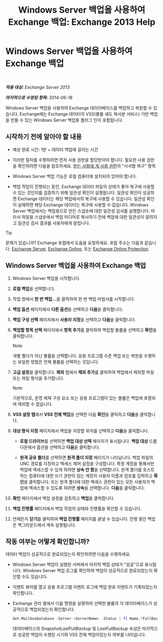 ﻿---
title: 'Windows Server 백업을 사용하여 Exchange 백업: Exchange 2013 Help'
TOCTitle: Windows Server 백업을 사용하여 Exchange 백업
ms:assetid: 188a8291-0a41-4ca2-b6d2-94242e2b1ffc
ms:mtpsurl: https://technet.microsoft.com/ko-kr/library/Dd876854(v=EXCHG.150)
ms:contentKeyID: 50482566
ms.date: 05/22/2018
mtps_version: v=EXCHG.150
ms.translationtype: MT
---

# Windows Server 백업을 사용하여 Exchange 백업

 

_<strong>적용 대상:</strong> Exchange Server 2013_

_<strong>마지막으로 수정된 항목:</strong> 2014-06-18_

Windows Server 백업을 사용하여 Exchange 데이터베이스를 백업하고 복원할 수 있습니다. Exchange에는 Exchange 데이터의 VSS(볼륨 섀도 복사본 서비스) 기반 백업을 만들 수 있는 Windows Server 백업용 플러그 인이 포함됩니다.

## 시작하기 전에 알아야 할 내용

  - 예상 완료 시간: 1분 + 데이터 백업에 걸리는 시간

  - 이러한 절차를 수행하려면 먼저 사용 권한을 할당받아야 합니다. 필요한 사용 권한을 확인하려면 다음을 참조하세요. [받는 사람에 게 사용 권한](recipients-permissions-exchange-2013-help.md)의 "사서함 복구" 항목

  - Windows Server 백업 기능은 로컬 컴퓨터에 설치되어 있어야 합니다.

  - 백업 작업이 진행되는 동안, Exchange 데이터 파일의 상태가 좋아 복구에 사용할 수 있는 것인지를 검증하기 위해 일관성 확인이 실행됩니다. 일관성 확인이 성공하면 Exchange 데이터는 해당 백업에서의 복구에 사용할 수 있습니다. 일관성 확인이 실패하면 해당 Exchange 데이터는 복구에 사용할 수 없습니다. Windows Server 백업에서는 백업용으로 만든 스냅숏에 대한 일관성 검사를 실행합니다. 따라서 파일을 스냅숏에서 백업 미디어로 복사하기 전에 백업에 대한 일관성이 알려지고 일관성 검사 결과를 사용자에게 알립니다.


> [!TIP]
> 문제가 있습니까? Exchange 포럼에서 도움을 요청하세요. 포럼 주소는 다음과 같습니다. <A href="https://go.microsoft.com/fwlink/p/?linkid=60612">Exchange Server</A>, <A href="https://go.microsoft.com/fwlink/p/?linkid=267542">Exchange Online</A>, 또는 <A href="https://go.microsoft.com/fwlink/p/?linkid=285351">Exchange Online Protection</A>.



## Windows Server 백업을 사용하여 Exchange 백업

1.  Windows Server 백업을 시작합니다.

2.  <strong>로컬 백업</strong>을 선택합니다.

3.  작업 창에서 <strong>한 번 백업...</strong>을 클릭하여 한 번 백업 마법사를 시작합니다.

4.  <strong>백업 옵션</strong> 페이지에서 <strong>다른 옵션</strong>을 선택하고 <strong>다음</strong>을 클릭합니다.

5.  <strong>백업 구성 선택</strong> 페이지에서 <strong>사용자 지정</strong>을 선택하고 <strong>다음</strong>을 클릭합니다.

6.  <strong>백업할 항목 선택</strong> 페이지에서 <strong>항목 추가</strong>를 클릭하여 백업할 볼륨을 선택하고 <strong>확인</strong>을 클릭합니다.
    

    > [!NOTE]
    > 개별 폴더가 아닌 볼륨을 선택합니다. 응용 프로그램 수준 백업 또는 복원을 수행하는 유일한 방법은 전체 볼륨을 선택하는 것입니다.



7.  <strong>고급 설정</strong>을 클릭합니다. <strong>제외</strong> 탭에서 <strong>제외 추가</strong>를 클릭하여 백업에서 제외할 파일 또는 파일 형식을 추가합니다.
    

    > [!NOTE]
    > 기본적으로, 운영 체제 구성 요소 또는 응용 프로그램이 있는 볼륨은 백업에 포함되며 제외할 수 없습니다.



8.  <strong>VSS 설정 탭</strong>에서 <strong>VSS 전체 백업</strong>을 선택한 다음 <strong>확인</strong>을 클릭하고 <strong>다음</strong>을 클릭합니다.

9.  <strong>대상 형식 지정</strong> 페이지에서 백업을 저장할 위치를 선택하고 <strong>다음</strong>을 클릭합니다.
    
      - <strong>로컬 드라이브</strong>를 선택하면 <strong>백업 대상 선택</strong> 페이지가 표시됩니다. <strong>백업 대상</strong> 드롭다운에서 옵션을 선택하고 <strong>다음</strong>을 클릭합니다.
    
      - <strong>원격 공유 폴더</strong>를 선택하면 <strong>원격 폴더 지정</strong> 페이지가 나타납니다. 백업 파일의 UNC 경로를 지정하고 액세스 제어 설정을 구성합니다. 특정 계정을 통해서만 백업에 액세스할 수 있게 하려면 <strong>상속 안 함</strong>을 선택합니다. 원격 폴더를 호스트하는 컴퓨터에 대한 쓰기 권한이 있는 계정의 사용자 이름과 암호를 입력하고 <strong>확인</strong>을 클릭합니다. 또는 원격 폴더에 대한 액세스 권한이 있는 모든 사용자가 백업에 액세스할 수 있도록 하려면 <strong>상속</strong>을 선택합니다. <strong>다음</strong>을 클릭합니다.

10. <strong>확인</strong> 페이지에서 백업 설정을 검토하고 <strong>백업</strong>을 클릭합니다.

11. <strong>백업 진행률</strong> 페이지에서 백업 작업의 상태와 진행률을 확인할 수 있습니다.

12. 언제든지 <strong>닫기</strong>를 클릭하여 <strong>백업 진행률</strong> 페이지를 끝낼 수 있습니다. 진행 중인 백업은 백그라운드에서 계속 실행됩니다.

## 작동 여부는 어떻게 확인합니까?

데이터 백업이 성공적으로 완료되었는지 확인하려면 다음을 수행하세요.

  - Windows Server 백업이 실행된 서버에서 마지막 백업 상태가 "성공"으로 표시됩니다. Windows Server 백업 로그를 확인하여 백업이 성공적으로 완료되었는지 확인할 수도 있습니다.

  - 이벤트 뷰어를 열고 응용 프로그램 이벤트 로그에 백업 완료 이벤트가 기록되었는지 확인합니다.

  - Exchange 관리 셸에서 다음 명령을 실행하여 선택한 볼륨의 각 데이터베이스가 성공적으로 백업되었는지 확인합니다.
    
    ```powershell
    Get-MailboxDatabase -Server <ServerName> -Status | fl Name,*FullBackup
    ```    
    데이터베이스의 *SnapshotLastFullBackup* 및 *LastFullBackup* 속성은 마지막으로 성공한 백업이 수행된 시기와 VSS 전체 백업이었는지 여부를 나타냅니다.

